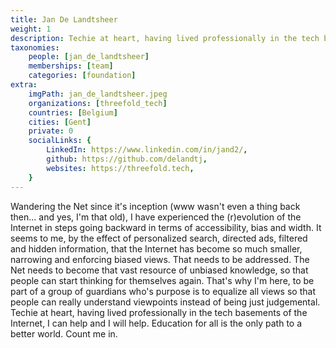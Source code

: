```yaml
---
title: Jan De Landtsheer
weight: 1
description: Techie at heart, having lived professionally in the tech basements of the Internet.
taxonomies:
    people: [jan_de_landtsheer]
    memberships: [team]
    categories: [foundation]
extra:
    imgPath: jan_de_landtsheer.jpeg
    organizations: [threefold_tech]
    countries: [Belgium]
    cities: [Gent]
    private: 0
    socialLinks: {
        LinkedIn: https://www.linkedin.com/in/jand2/,
        github: https://github.com/delandtj,
        websites: https://threefold.tech,
    }
---
```


Wandering the Net since it's inception (www wasn't even a thing back then... and yes, I'm that old), I have experienced the (r)evolution of the Internet in steps going backward in terms of accessibility, bias and width. It seems to me, by the effect of personalized search, directed ads, filtered and hidden information, that the Internet has become so much smaller, narrowing and enforcing biased views. That needs to be addressed. The Net needs to become that vast resource of unbiased knowledge, so that people can start thinking for themselves again. That's why I'm here, to be part of a group of guardians who's purpose is to equalize all views so that people can really understand viewpoints instead of being just judgemental. Techie at heart, having lived professionally in the tech basements of the Internet, I can help and I will help. Education for all is the only path to a better world. Count me in.

